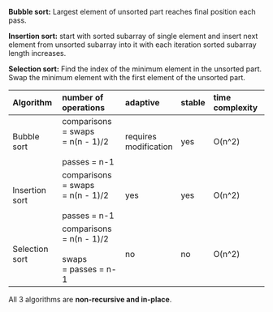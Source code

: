 
**Bubble sort:**
Largest element of unsorted part reaches final position each pass.

**Insertion sort:**
start with sorted subarray of single element and insert next element from unsorted subarray into it
with each iteration sorted subarray length increases.

**Selection sort:**
Find the index of the minimum element in the unsorted part.
Swap the minimum element with the first element of the unsorted part.

| Algorithm       | number of operations                                         | adaptive                  | stable | time complexity |
| :-------------- | :----------------------------------------------------------- | :------------------------ | :----- | :-------------- |
| Bubble <br>sort | comparisons <br>= swaps <br>= n(n - 1)/2<br><br>passes = n-1 | requires <br>modification | yes    | O(n^2)          |
| Insertion sort  | comparisons <br>= swaps <br>= n(n - 1)/2<br><br>passes = n-1 | yes                       | yes    | O(n^2)          |
| Selection sort  | comparisons <br>= n(n - 1)/2<br><br>swaps<br>= passes = n-1  | no                        | no     | O(n^2)          |

All 3 algorithms are **non-recursive and in-place**.